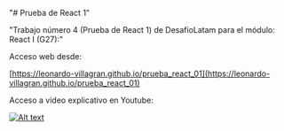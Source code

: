 "# Prueba de React 1" 

"Trabajo número 4 (Prueba de React 1) de DesafioLatam para el módulo: React I (G27):"

Acceso web desde:

[https://leonardo-villagran.github.io/prueba_react_01](https://leonardo-villagran.github.io/prueba_react_01)

Acceso a video explicativo en Youtube: 

[![Alt text](https://i9.ytimg.com/vi_webp/i5AxVX3hGVk/mq1.webp?sqp=CNzSyp4G-oaymwEmCMACELQB8quKqQMa8AEB-AH-CYAC0AWKAgwIABABGHIgQSguMA8%3D&rs=AOn4CLBRJnjLzfXyHnTC71i9VeqLblDbRg&retry=4)](https://youtu.be/i5AxVX3hGVk)